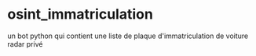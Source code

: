 # osint_immatriculation
un bot  python qui contient une liste de plaque d'immatriculation de voiture radar privé
